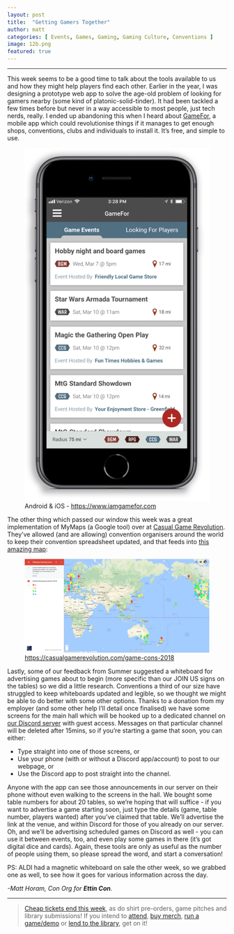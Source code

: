 ```yaml
---
layout: post
title:  "Getting Gamers Together"
author: matt
categories: [ Events, Games, Gaming, Gaming Culture, Conventions ]
image: 12b.png
featured: true
---
```


<section name="1ee0" class="section section--body section--first"><div class="section-divider"><hr class="section-divider"></div><div class="section-content"><div class="section-inner sectionLayout--insetColumn"><p name="7fd9" id="7fd9" class="graf graf--p graf-after--h3">This week seems to be a good time to talk about the tools available to us and how they might help players find each other. Earlier in the year, I was designing a prototype web app to solve the age-old problem of looking for gamers nearby (some kind of platonic-solid-tinder). It had been tackled a few times before but never in a way accessible to most people, just tech nerds, really. I ended up abandoning this when I heard about <a href="https://www.iamgamefor.com/" data-href="https://www.iamgamefor.com/" class="markup--anchor markup--p-anchor" rel="noopener" target="_blank">GameFor</a>, a mobile app which could revolutionise things if it manages to get enough shops, conventions, clubs and individuals to install it. It’s free, and simple to use.</p>

<figure name="4770" id="4770" class="graf graf--figure graf-after--p"><img class="graf-image" data-image-id="1*FSMirgoVEpIi4NgNUeTR3g.png" data-width="482" data-height="921" data-is-featured="true" src="../assets/images/12a.png"><figcaption class="imageCaption">Android &amp; iOS - <a href="https://www.iamgamefor.com/" data-href="https://www.iamgamefor.com/" class="markup--anchor markup--figure-anchor" rel="nofollow noopener" target="_blank">https://www.iamgamefor.com</a></figcaption></figure>

<p name="d77c" id="d77c" class="graf graf--p graf-after--figure">The other thing which passed our window this week was a great implementation of MyMaps (a Google tool) over at <a href="https://casualgamerevolution.com/game-cons-2018" data-href="https://casualgamerevolution.com/game-cons-2018" class="markup--anchor markup--p-anchor" rel="noopener" target="_blank">Casual Game Revolution</a>. They’ve allowed (and are allowing) convention organisers around the world to keep their convention spreadsheet updated, and that feeds into <a href="https://www.google.com/maps/d/u/0/viewer?mid=1dZ-PSgZj7ZyUFitPLaktZ9pFD5ApA9ZH&amp;ll=20.47928356752696%2C130.61232103344972&amp;z=3" data-href="https://www.google.com/maps/d/u/0/viewer?mid=1dZ-PSgZj7ZyUFitPLaktZ9pFD5ApA9ZH&amp;ll=20.47928356752696%2C130.61232103344972&amp;z=3" class="markup--anchor markup--p-anchor" rel="noopener" target="_blank">this amazing map</a>:</p>

<figure name="9e74" id="9e74" class="graf graf--figure graf-after--p"><img class="graf-image" data-image-id="1*I9aEzFNO0bgVoAXZ-4PfQQ.png" data-width="3838" data-height="1947" src="../assets/images/12b.png"><figcaption class="imageCaption"><a href="https://casualgamerevolution.com/game-cons-2018" data-href="https://casualgamerevolution.com/game-cons-2018" class="markup--anchor markup--figure-anchor" rel="nofollow noopener" target="_blank">https://casualgamerevolution.com/game-cons-2018</a></figcaption></figure>

<p name="9810" id="9810" class="graf graf--p graf-after--figure">Lastly, some of our feedback from Summer suggested a whiteboard for advertising games about to begin (more specific than our JOIN US signs on the tables) so we did a little research. Conventions a third of our size have struggled to keep whiteboards updated and legible, so we thought we might be able to do better with some other options. Thanks to a donation from my employer (and some other help I’ll detail once finalised) we have some screens for the main hall which will be hooked up to a dedicated channel on <a href="https://invite.gg/EttinCon" data-href="https://invite.gg/EttinCon" class="markup--anchor markup--p-anchor" rel="noopener" target="_blank">our Discord server</a> with guest access. Messages on that particular channel will be deleted after 15mins, so if you’re starting a game that soon, you can either:</p><ul class="postList"><li name="aada" id="aada" class="graf graf--li graf-after--p">Type straight into one of those screens, or</li><li name="d42c" id="d42c" class="graf graf--li graf-after--li">Use your phone (with or without a Discord app/account) to post to our webpage, or</li><li name="dca2" id="dca2" class="graf graf--li graf-after--li">Use the Discord app to post straight into the channel.</li></ul><p name="3231" id="3231" class="graf graf--p graf-after--li">Anyone with the app can see those announcements in our server on their phone without even walking to the screens in the hall. We bought some table numbers for about 20 tables, so we’re hoping that will suffice - if you want to advertise a game starting soon, just type the details (game, table number, players wanted) after you’ve claimed that table. We’ll advertise the link at the venue, and within Discord for those of you already on our server. Oh, and we’ll be advertising scheduled games on Discord as well - you can use it between events, too, and even play some games in there (it’s got digital dice and cards). Again, these tools are only as useful as the number of people using them, so please spread the word, and start a conversation!</p><p name="68a0" id="68a0" class="graf graf--p graf-after--p">PS: ALDI had a magnetic whiteboard on sale the other week, so we grabbed one as well, to see how it goes for various information across the day.</p><p name="2b1d" id="2b1d" class="graf graf--p graf-after--p graf--trailing"><em class="markup--em markup--p-em">-Matt Horam, Con Org for </em><strong class="markup--strong markup--p-strong"><em class="markup--em markup--p-em">Ettin Con</em></strong><em class="markup--em markup--p-em">.</em></p></div></div></section><section name="a4e4" class="section section--body section--last"><div class="section-divider"><hr class="section-divider"></div><div class="section-content"><div class="section-inner sectionLayout--insetColumn"><blockquote name="b256" id="b256" class="graf graf--blockquote graf--leading graf--trailing"><a href="https://EttinCon.org/#tickets" data-href="https://EttinCon.org/#tickets" class="markup--anchor markup--blockquote-anchor" rel="noopener" target="_blank">Cheap tickets end this week</a>, as do shirt pre-orders, game pitches and library submissions! If you intend to <a href="https://EttinCon.org/#tickets" data-href="https://EttinCon.org/#tickets" class="markup--anchor markup--blockquote-anchor" rel="noopener" target="_blank">attend</a>, <a href="https://EttinCon.org/merch" data-href="https://EttinCon.org/merch" class="markup--anchor markup--blockquote-anchor" rel="noopener" target="_blank">buy merch</a>, <a href="https://EttinCon.org/run" data-href="https://EttinCon.org/run" class="markup--anchor markup--blockquote-anchor" rel="noopener" target="_blank">run a game/demo</a> or <a href="https://EttinCon.org/library/lend.php" data-href="https://EttinCon.org/library/lend.php" class="markup--anchor markup--blockquote-anchor" rel="noopener" target="_blank">lend to the library</a>, get on it!</blockquote></div></div></section>